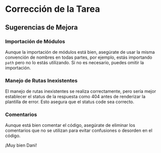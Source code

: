 # Corrección de la Tarea 

## Sugerencias de Mejora

### Importación de Módulos
Aunque la importación de módulos está bien, asegúrate de usar la misma convención de nombres en todas partes, por ejemplo, estás importando `path` pero no lo estás utilizando. Si no es necesario, puedes omitir la importación.

### Manejo de Rutas Inexistentes
El manejo de rutas inexistentes se realiza correctamente, pero sería mejor establecer el status de la respuesta como 404 antes de renderizar la plantilla de error. Esto asegura que el status code sea correcto.

### Comentarios
Aunque está bien comentar el código, asegúrate de eliminar los comentarios que no se utilizan para evitar confusiones o desorden en el código.

¡Muy bien Dani!
